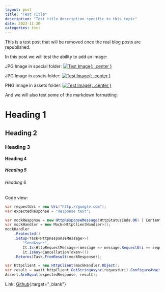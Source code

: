 ```yaml
---
layout: post
title: "Test Title"
description: "Test title description specific to this topic"
date: 2023-11-30
categories: test
---
```

This is a test post that will be removed once the real blog posts are republished.

In this post we will test the ability to add an image:

JPG Image in special folder: [![Test Image](/assets/posts/delme/test.jpg){: .center }](/assets/posts/delme/test.jpg)

JPG Image in assets folder: [![Test Image](/assets/test2.jpg){: .center }](/assets/test2.jpg)

PNG Image in assets folder: [![Test Image](/assets/test2.png){: .center }](/assets/test2.png)

And we will also test some of the markdown formatting:

# Heading 1
## Heading 2
### Heading 3
#### Heading 4
##### Heading 5
###### Heading 6

Code view:
```cs
var requestUri = new Uri("http://google.com");
var expectedResponse = "Response text";

var mockResponse = new HttpResponseMessage(HttpStatusCode.OK) { Content = new StringContent(expectedResponse) };
var mockHandler = new Mock<HttpClientHandler>();
mockHandler
    .Protected()
    .Setup<Task<HttpResponseMessage>>(
        "SendAsync",
        It.Is<HttpRequestMessage>(message => message.RequestUri == requestUri),
        It.IsAny<CancellationToken>())
    .Returns(Task.FromResult(mockResponse));

var httpClient = new HttpClient(mockHandler.Object);
var result = await httpClient.GetStringAsync(requestUri).ConfigureAwait(false);
Assert.AreEqual(expectedResponse, result);
```

Link: [Github](https://github.com/dfederm/Testing.HttpClient){:target="_blank"}



